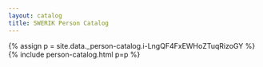 ```yaml
---
layout: catalog
title: SWERIK Person Catalog
---
```

{% assign p = site.data._person-catalog.i-LngQF4FxEWHoZTuqRizoGY %}
{% include person-catalog.html p=p %}

